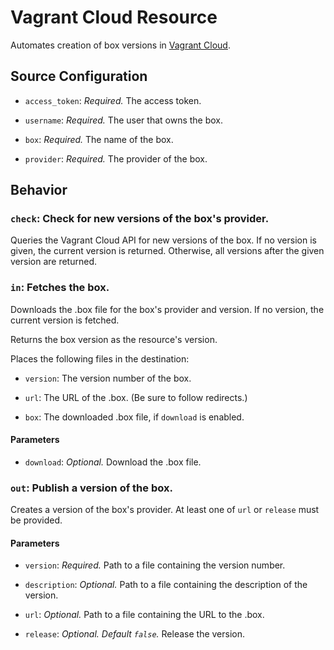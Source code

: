 # Vagrant Cloud Resource

Automates creation of box versions in [Vagrant Cloud](https://vagrantcloud.com).


## Source Configuration

* `access_token`: *Required.* The access token.

* `username`: *Required.* The user that owns the box.

* `box`: *Required.* The name of the box.

* `provider`: *Required.* The provider of the box.


## Behavior

### `check`: Check for new versions of the box's provider.

Queries the Vagrant Cloud API for new versions of the box. If no version is
given, the current version is returned. Otherwise, all versions after the
given version are returned.


### `in`: Fetches the box.

Downloads the .box file for the box's provider and version. If no version,
the current version is fetched.

Returns the box version as the resource's version.

Places the following files in the destination:

* `version`: The version number of the box.

* `url`: The URL of the .box. (Be sure to follow redirects.)

* `box`: The downloaded .box file, if `download` is enabled.

#### Parameters

* `download`: *Optional.* Download the .box file.


### `out`: Publish a version of the box.

Creates a version of the box's provider. At least one of `url` or `release`
must be provided.

#### Parameters

* `version`: *Required.* Path to a file containing the version number.

* `description`: *Optional.* Path to a file containing the description of the
  version.

* `url`: *Optional.* Path to a file containing the URL to the .box.

* `release`: *Optional. Default `false`.* Release the version.
